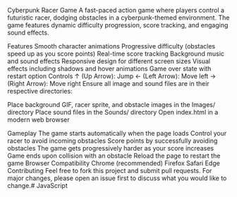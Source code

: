 Cyberpunk Racer Game
A fast-paced action game where players control a futuristic racer, dodging obstacles in a cyberpunk-themed environment. The game features dynamic difficulty progression, score tracking, and engaging sound effects.

Features
Smooth character animations
Progressive difficulty (obstacles speed up as you score points)
Real-time score tracking
Background music and sound effects
Responsive design for different screen sizes
Visual effects including shadows and hover animations
Game over state with restart option
Controls
↑ (Up Arrow): Jump
← (Left Arrow): Move left
→ (Right Arrow): Move right
Ensure all image and sound files are in their respective directories:

Place background GIF, racer sprite, and obstacle images in the Images/ directory
Place sound files in the Sounds/ directory
Open index.html in a modern web browser

Gameplay
The game starts automatically when the page loads
Control your racer to avoid incoming obstacles
Score points by successfully avoiding obstacles
The game gets progressively harder as your score increases
Game ends upon collision with an obstacle
Reload the page to restart the game
Browser Compatibility
Chrome (recommended)
Firefox
Safari
Edge
Contributing
Feel free to fork this project and submit pull requests. For major changes, please open an issue first to discuss what you would like to change.# JavaScript
